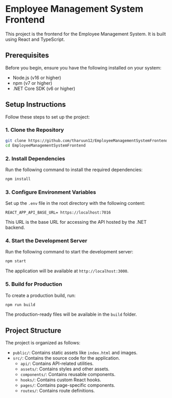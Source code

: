 # Employee Management System Frontend

This project is the frontend for the Employee Management System. It is built using React and TypeScript.

## Prerequisites

Before you begin, ensure you have the following installed on your system:

- Node.js (v16 or higher)
- npm (v7 or higher)
- .NET Core SDK (v6 or higher)

## Setup Instructions

Follow these steps to set up the project:

### 1. Clone the Repository

```bash
git clone https://github.com/tharuun12/EmployeeManagementSystemFrontend.git
cd EmployeeManagementSystemFrontend
```

### 2. Install Dependencies

Run the following command to install the required dependencies:

```bash
npm install
```

### 3. Configure Environment Variables

Set up the `.env` file in the root directory with the following content:

```properties
REACT_APP_API_BASE_URL= https://localhost:7016
```

This URL is the base URL for accessing the API hosted by the .NET backend.

### 4. Start the Development Server

Run the following command to start the development server:

```bash
npm start
```

The application will be available at `http://localhost:3000`.

### 5. Build for Production

To create a production build, run:

```bash
npm run build
```

The production-ready files will be available in the `build` folder.

## Project Structure

The project is organized as follows:

- `public/`: Contains static assets like `index.html` and images.
- `src/`: Contains the source code for the application.
  - `api/`: Contains API-related utilities.
  - `assets/`: Contains styles and other assets.
  - `components/`: Contains reusable components.
  - `hooks/`: Contains custom React hooks.
  - `pages/`: Contains page-specific components.
  - `routes/`: Contains route definitions.

